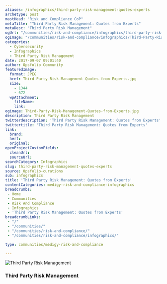 ```yaml
---
aliases: /infographics/third-party-risk-management-quotes-experts
archetype: post
mastHead: "Risk and Compliance CoP"
metaTitle: "Third Party Risk Management: Quotes from Experts"
metaDesc: "Third Party Risk Management"
ogUrl: "/communities/risk-and-compliance/infographics/third-party-risk-management-quotes-experts"
ogImage: "/communities/risk-and-compliance/infographics/Third-Party-Risk-Management-Quotes-from-Experts.jpg"
categories:
  - Cybersecurity
  - Infographics
  - Third Party Risk Management
date: 2017-09-07 09:01:40
author: Opsfolio Community
featuredImage:
  format: JPEG
  href: Third-Party-Risk-Management-Quotes-from-Experts.jpg
  size:
    - 1344
    - 672
  wpAttachment:
    fileName:
    link:
ogimage: Third-Party-Risk-Management-Quotes-from-Experts.jpg
description: Third Party Risk Management
twitterdescription: 'Third Party Risk Management: Quotes from Experts'
twittertitle: 'Third Party Risk Management: Quotes from Experts'
link:
  brand:
  herf:
  original:
openProjectCustomFields:
  cleanUrl:
  sourceUrl:
searchCategory: Infographics
slug: third-party-risk-management-quotes-experts
source: Opsfolio-curations
sub: infographics
title: 'Third Party Risk Management: Quotes from Experts'
contentCategories: medigy-risk-and-compliance-infographics
breadcrumbs:
 - Home
 - Communities
 - Risk And Compliance
 - Infographics
 - 'Third Party Risk Management: Quotes from Experts'
breadcrumbLinks:
 - "/"
 - "/communities/"
 - "/communities/risk-and-compliance/"
 - "/communities/risk-and-compliance/infographics/"

type: communities/medigy-risk-and-compliance

---
```

![Third Party Risk Management](/communities/risk-and-compliance/infographics/images/Third-Party-Risk-Management-Quotes-from-Experts.jpg)

### Third Party Risk Management

